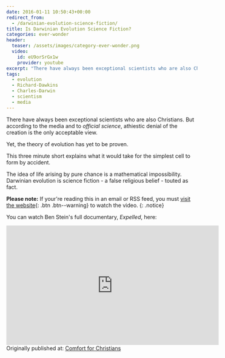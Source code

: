 ```yaml
---
date: 2016-01-11 10:50:43+00:00
redirect_from:
  - /darwinian-evolution-science-fiction/
title: Is Darwinian Evolution Science Fiction?
categories: ever-wonder
header:
  teaser: /assets/images/category-ever-wonder.png
  video:
    id: eU9orSrGx1w
    provider: youtube
excerpt: "There have always been exceptional scientists who are also Christians. This three minute short explains what it would take for the simplest cell to form by accident."
tags:
  - evolution
  - Richard-Dawkins
  - Charles-Darwin
  - scientism
  - media
---
```




There have always been exceptional scientists who are also Christians.  But according to the media and to *official science*, athiestic denial of the creation is the only acceptable view.

Yet, the theory of evolution has yet to be proven.

This three minute short explains what it would take for the simplest cell to form by accident.

The idea of life arising by pure chance is a mathematical impossibility.  Darwinian evolution is science fiction - a false religious belief - touted as fact.

**Please note:** If your're reading this in an email or RSS feed, you must [visit the website](/ever-wonder/science-fiction-evolution/){: .btn .btn--warning} to watch the video.
{: .notice}

You can watch Ben Stein's full documentary, _Expelled_, here:

<iframe width="560" height="315" src="https://www.youtube-nocookie.com/embed/V5EPymcWp-g?rel=0" frameborder="0" allowfullscreen></iframe>

<div>Originally published at: <a href='http://www.alecsatin.com/'>Comfort for Christians</a></div>
